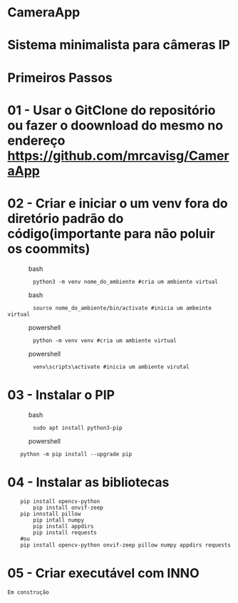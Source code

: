 # CameraApp

# Sistema minimalista para câmeras IP

  

# Primeiros Passos

  

#  01 - Usar o GitClone do repositório ou fazer o doownload do mesmo no endereço https://github.com/mrcavisg/CameraApp

  

#  02 - Criar e iniciar o um venv fora do diretório padrão do código(importante para não poluir os coommits)

            bash 
	    
	    	python3 -m venv nome_do_ambiente #cria um ambiente virtual

            bash 
	    
	    	source nome_do_ambiente/bin/activate #inicia um ambeinte virtual

            powershell 
	    
     		python -m venv venv #cria um ambiente virtual

            powershell 
	    
     		venv\scripts\activate #inicia um ambiente virutal

# 03 - Instalar o PIP

            bash 
	    
     		sudo apt install python3-pip

            powershell  
	    
		python -m pip install --upgrade pip

# 04 - Instalar as bibliotecas

		pip install opencv-python
	        pip install onvif-zeep 
		pip innstall pillow
	        pip intall numpy
	        pip install appdirs
	        pip install requests 
	 	#ou
   		pip install opencv-python onvif-zeep pillow numpy appdirs requests


# 05 - Criar executável com INNO

	Em construção
 
